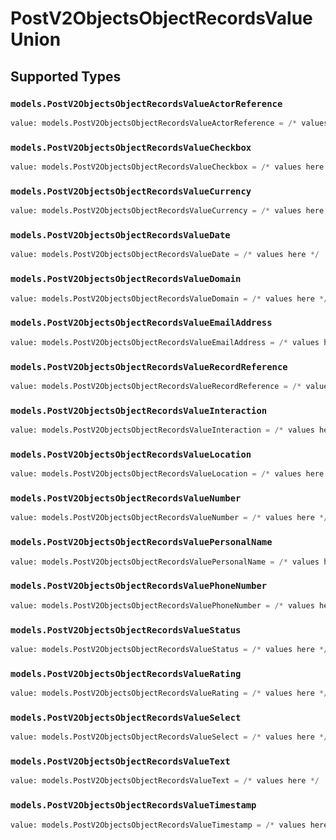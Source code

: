 # PostV2ObjectsObjectRecordsValueUnion


## Supported Types

### `models.PostV2ObjectsObjectRecordsValueActorReference`

```python
value: models.PostV2ObjectsObjectRecordsValueActorReference = /* values here */
```

### `models.PostV2ObjectsObjectRecordsValueCheckbox`

```python
value: models.PostV2ObjectsObjectRecordsValueCheckbox = /* values here */
```

### `models.PostV2ObjectsObjectRecordsValueCurrency`

```python
value: models.PostV2ObjectsObjectRecordsValueCurrency = /* values here */
```

### `models.PostV2ObjectsObjectRecordsValueDate`

```python
value: models.PostV2ObjectsObjectRecordsValueDate = /* values here */
```

### `models.PostV2ObjectsObjectRecordsValueDomain`

```python
value: models.PostV2ObjectsObjectRecordsValueDomain = /* values here */
```

### `models.PostV2ObjectsObjectRecordsValueEmailAddress`

```python
value: models.PostV2ObjectsObjectRecordsValueEmailAddress = /* values here */
```

### `models.PostV2ObjectsObjectRecordsValueRecordReference`

```python
value: models.PostV2ObjectsObjectRecordsValueRecordReference = /* values here */
```

### `models.PostV2ObjectsObjectRecordsValueInteraction`

```python
value: models.PostV2ObjectsObjectRecordsValueInteraction = /* values here */
```

### `models.PostV2ObjectsObjectRecordsValueLocation`

```python
value: models.PostV2ObjectsObjectRecordsValueLocation = /* values here */
```

### `models.PostV2ObjectsObjectRecordsValueNumber`

```python
value: models.PostV2ObjectsObjectRecordsValueNumber = /* values here */
```

### `models.PostV2ObjectsObjectRecordsValuePersonalName`

```python
value: models.PostV2ObjectsObjectRecordsValuePersonalName = /* values here */
```

### `models.PostV2ObjectsObjectRecordsValuePhoneNumber`

```python
value: models.PostV2ObjectsObjectRecordsValuePhoneNumber = /* values here */
```

### `models.PostV2ObjectsObjectRecordsValueStatus`

```python
value: models.PostV2ObjectsObjectRecordsValueStatus = /* values here */
```

### `models.PostV2ObjectsObjectRecordsValueRating`

```python
value: models.PostV2ObjectsObjectRecordsValueRating = /* values here */
```

### `models.PostV2ObjectsObjectRecordsValueSelect`

```python
value: models.PostV2ObjectsObjectRecordsValueSelect = /* values here */
```

### `models.PostV2ObjectsObjectRecordsValueText`

```python
value: models.PostV2ObjectsObjectRecordsValueText = /* values here */
```

### `models.PostV2ObjectsObjectRecordsValueTimestamp`

```python
value: models.PostV2ObjectsObjectRecordsValueTimestamp = /* values here */
```


